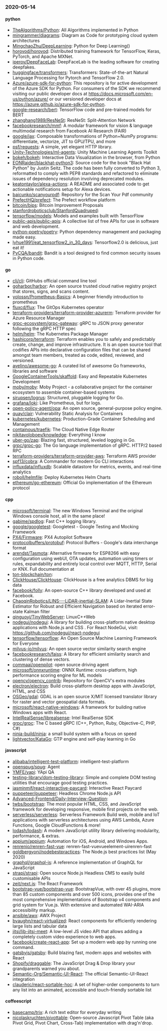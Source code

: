 ### 2020-05-14

#### python
* [TheAlgorithms/Python](https://github.com/TheAlgorithms/Python): All Algorithms implemented in Python
* [mingrammer/diagrams](https://github.com/mingrammer/diagrams):  Diagram as Code for prototyping cloud system architectures
* [MingchaoZhu/DeepLearning](https://github.com/MingchaoZhu/DeepLearning): Python for Deep Learning() 
* [horovod/horovod](https://github.com/horovod/horovod): Distributed training framework for TensorFlow, Keras, PyTorch, and Apache MXNet.
* [iperov/DeepFaceLab](https://github.com/iperov/DeepFaceLab): DeepFaceLab is the leading software for creating deepfakes.
* [huggingface/transformers](https://github.com/huggingface/transformers):  Transformers: State-of-the-art Natural Language Processing for Pytorch and TensorFlow 2.0.
* [Azure/azure-sdk-for-python](https://github.com/Azure/azure-sdk-for-python): This repository is for active development of the Azure SDK for Python. For consumers of the SDK we recommend visiting our public developer docs at https://docs.microsoft.com/en-us/python/azure/ or our versioned developer docs at https://azure.github.io/azure-sdk-for-python.
* [google-research/bert](https://github.com/google-research/bert): TensorFlow code and pre-trained models for BERT
* [zhanghang1989/ResNeSt](https://github.com/zhanghang1989/ResNeSt): ResNeSt: Split-Attention Network
* [facebookresearch/mmf](https://github.com/facebookresearch/mmf): A modular framework for vision & language multimodal research from Facebook AI Research (FAIR)
* [google/jax](https://github.com/google/jax): Composable transformations of Python+NumPy programs: differentiate, vectorize, JIT to GPU/TPU, and more
* [psf/requests](https://github.com/psf/requests): A simple, yet elegant HTTP library.
* [Unity-Technologies/ml-agents](https://github.com/Unity-Technologies/ml-agents): Unity Machine Learning Agents Toolkit
* [bokeh/bokeh](https://github.com/bokeh/bokeh): Interactive Data Visualization in the browser, from Python
* [EONRaider/blackhat-python3](https://github.com/EONRaider/blackhat-python3): Source code for the book "Black Hat Python" by Justin Seitz. The code has been fully converted to Python 3, reformatted to comply with PEP8 standards and refactored to eliminate issues of dependency resolution involving deprecated modules.
* [keatontaylor/alexa-actions](https://github.com/keatontaylor/alexa-actions): A README and associated code to get actionable notifications setup for Alexa devices.
* [baicunko/scanyourpdf](https://github.com/baicunko/scanyourpdf): Repository for the Scan Your Pdf community
* [PrefectHQ/prefect](https://github.com/PrefectHQ/prefect): The Prefect workflow platform
* [bitcoin/bips](https://github.com/bitcoin/bips): Bitcoin Improvement Proposals
* [stanfordroboticsclub/StanfordQuadruped](https://github.com/stanfordroboticsclub/StanfordQuadruped): 
* [tensorflow/models](https://github.com/tensorflow/models): Models and examples built with TensorFlow
* [public-apis/public-apis](https://github.com/public-apis/public-apis): A collective list of free APIs for use in software and web development.
* [python-poetry/poetry](https://github.com/python-poetry/poetry): Python dependency management and packaging made easy.
* [lyhue1991/eat_tensorflow2_in_30_days](https://github.com/lyhue1991/eat_tensorflow2_in_30_days): Tensorflow2.0  is delicious, just eat it! 
* [PyCQA/bandit](https://github.com/PyCQA/bandit): Bandit is a tool designed to find common security issues in Python code.

#### go
* [cli/cli](https://github.com/cli/cli): GitHubs official command line tool
* [goharbor/harbor](https://github.com/goharbor/harbor): An open source trusted cloud native registry project that stores, signs, and scans content.
* [yolossn/Prometheus-Basics](https://github.com/yolossn/Prometheus-Basics): A beginner friendly introduction to prometheus 
* [fluxcd/flux](https://github.com/fluxcd/flux): The GitOps Kubernetes operator
* [terraform-providers/terraform-provider-azurerm](https://github.com/terraform-providers/terraform-provider-azurerm): Terraform provider for Azure Resource Manager
* [grpc-ecosystem/grpc-gateway](https://github.com/grpc-ecosystem/grpc-gateway): gRPC to JSON proxy generator following the gRPC HTTP spec
* [helm/helm](https://github.com/helm/helm): The Kubernetes Package Manager
* [hashicorp/terraform](https://github.com/hashicorp/terraform): Terraform enables you to safely and predictably create, change, and improve infrastructure. It is an open source tool that codifies APIs into declarative configuration files that can be shared amongst team members, treated as code, edited, reviewed, and versioned.
* [avelino/awesome-go](https://github.com/avelino/awesome-go): A curated list of awesome Go frameworks, libraries and software
* [GoogleContainerTools/skaffold](https://github.com/GoogleContainerTools/skaffold): Easy and Repeatable Kubernetes Development
* [moby/moby](https://github.com/moby/moby): Moby Project - a collaborative project for the container ecosystem to assemble container-based systems
* [sirupsen/logrus](https://github.com/sirupsen/logrus): Structured, pluggable logging for Go.
* [grafana/loki](https://github.com/grafana/loki): Like Prometheus, but for logs.
* [open-policy-agent/opa](https://github.com/open-policy-agent/opa): An open source, general-purpose policy engine.
* [quay/clair](https://github.com/quay/clair): Vulnerability Static Analysis for Containers
* [kubernetes/kubernetes](https://github.com/kubernetes/kubernetes): Production-Grade Container Scheduling and Management
* [containous/traefik](https://github.com/containous/traefik): The Cloud Native Edge Router
* [nikitavoloboev/knowledge](https://github.com/nikitavoloboev/knowledge): Everything I know
* [uber-go/zap](https://github.com/uber-go/zap): Blazing fast, structured, leveled logging in Go.
* [grpc/grpc-go](https://github.com/grpc/grpc-go): The Go language implementation of gRPC. HTTP/2 based RPC
* [terraform-providers/terraform-provider-aws](https://github.com/terraform-providers/terraform-provider-aws): Terraform AWS provider
* [spf13/cobra](https://github.com/spf13/cobra): A Commander for modern Go CLI interactions
* [influxdata/influxdb](https://github.com/influxdata/influxdb): Scalable datastore for metrics, events, and real-time analytics
* [roboll/helmfile](https://github.com/roboll/helmfile): Deploy Kubernetes Helm Charts
* [ethereum/go-ethereum](https://github.com/ethereum/go-ethereum): Official Go implementation of the Ethereum protocol

#### cpp
* [microsoft/terminal](https://github.com/microsoft/terminal): The new Windows Terminal and the original Windows console host, all in the same place!
* [gabime/spdlog](https://github.com/gabime/spdlog): Fast C++ logging library.
* [google/googletest](https://github.com/google/googletest): Googletest - Google Testing and Mocking Framework
* [PX4/Firmware](https://github.com/PX4/Firmware): PX4 Autopilot Software
* [protocolbuffers/protobuf](https://github.com/protocolbuffers/protobuf): Protocol Buffers - Google's data interchange format
* [arendst/Tasmota](https://github.com/arendst/Tasmota): Alternative firmware for ESP8266 with easy configuration using webUI, OTA updates, automation using timers or rules, expandability and entirely local control over MQTT, HTTP, Serial or KNX. Full documentation at
* [ton-blockchain/ton](https://github.com/ton-blockchain/ton): 
* [ClickHouse/ClickHouse](https://github.com/ClickHouse/ClickHouse): ClickHouse is a free analytics DBMS for big data
* [facebook/folly](https://github.com/facebook/folly): An open-source C++ library developed and used at Facebook.
* [ChaoqinRobotics/LINS---LiDAR-inertial-SLAM](https://github.com/ChaoqinRobotics/LINS---LiDAR-inertial-SLAM): A Lidar-Inertial State Estimator for Robust and Efficient Navigation based on iterated error-state Kalman filter
* [qinguoyi/TinyWebServer](https://github.com/qinguoyi/TinyWebServer):  LinuxC++Web
* [nodegui/nodegui](https://github.com/nodegui/nodegui): A library for building cross-platform native desktop applications with Node.js and CSS . For React NodeGui, visit: https://github.com/nodegui/react-nodegui 
* [tensorflow/tensorflow](https://github.com/tensorflow/tensorflow): An Open Source Machine Learning Framework for Everyone
* [milvus-io/milvus](https://github.com/milvus-io/milvus): An open source vector similarity search engine
* [facebookresearch/faiss](https://github.com/facebookresearch/faiss): A library for efficient similarity search and clustering of dense vectors.
* [commaai/openpilot](https://github.com/commaai/openpilot): open source driving agent
* [microsoft/onnxruntime](https://github.com/microsoft/onnxruntime): ONNX Runtime: cross-platform, high performance scoring engine for ML models
* [opencv/opencv_contrib](https://github.com/opencv/opencv_contrib): Repository for OpenCV's extra modules
* [electron/electron](https://github.com/electron/electron): Build cross-platform desktop apps with JavaScript, HTML, and CSS
* [OSGeo/gdal](https://github.com/OSGeo/gdal): GDAL is an open source X/MIT licensed translator library for raster and vector geospatial data formats.
* [microsoft/react-native-windows](https://github.com/microsoft/react-native-windows): A framework for building native Windows apps with React.
* [IntelRealSense/librealsense](https://github.com/IntelRealSense/librealsense): Intel RealSense SDK
* [grpc/grpc](https://github.com/grpc/grpc): The C based gRPC (C++, Python, Ruby, Objective-C, PHP, C#)
* [ninja-build/ninja](https://github.com/ninja-build/ninja): a small build system with a focus on speed
* [lightvector/KataGo](https://github.com/lightvector/KataGo): GTP engine and self-play learning in Go

#### javascript
* [alibaba/intelligent-test-platform](https://github.com/alibaba/intelligent-test-platform): intelligent-test-platform
* [openspug/spug](https://github.com/openspug/spug):  Agent
* [YMFE/yapi](https://github.com/YMFE/yapi): YApi QA
* [testing-library/dom-testing-library](https://github.com/testing-library/dom-testing-library):  Simple and complete DOM testing utilities that encourage good testing practices.
* [jasminmif/react-interactive-paycard](https://github.com/jasminmif/react-interactive-paycard): Interactive React Paycard
* [puppeteer/puppeteer](https://github.com/puppeteer/puppeteer): Headless Chrome Node.js API
* [Advanced-Frontend/Daily-Interview-Question](https://github.com/Advanced-Frontend/Daily-Interview-Question): 
* [twbs/bootstrap](https://github.com/twbs/bootstrap): The most popular HTML, CSS, and JavaScript framework for developing responsive, mobile first projects on the web.
* [serverless/serverless](https://github.com/serverless/serverless):  Serverless Framework  Build web, mobile and IoT applications with serverless architectures using AWS Lambda, Azure Functions, Google CloudFunctions & more! 
* [lodash/lodash](https://github.com/lodash/lodash): A modern JavaScript utility library delivering modularity, performance, & extras.
* [appium/appium](https://github.com/appium/appium):  Automation for iOS, Android, and Windows Apps.
* [renrenio/renren-fast-vue](https://github.com/renrenio/renren-fast-vue): renren-fast-vuevueelement-uirenren-fast
* [goldbergyoni/nodebestpractices](https://github.com/goldbergyoni/nodebestpractices):  The Node.js best practices list (May 2020)
* [graphql/graphql-js](https://github.com/graphql/graphql-js): A reference implementation of GraphQL for JavaScript
* [strapi/strapi](https://github.com/strapi/strapi):  Open source Node.js Headless CMS to easily build customisable APIs
* [zeit/next.js](https://github.com/zeit/next.js): The React Framework
* [bootstrap-vue/bootstrap-vue](https://github.com/bootstrap-vue/bootstrap-vue): BootstrapVue, with over 45 plugins, more than 85 custom components and over 500 icons, provides one of the most comprehensive implementations of Bootstrap v4 components and grid system for Vue.js. With extensive and automated WAI-ARIA accessibility markup.
* [ansible/awx](https://github.com/ansible/awx): AWX Project
* [bvaughn/react-virtualized](https://github.com/bvaughn/react-virtualized): React components for efficiently rendering large lists and tabular data
* [jitsi/lib-jitsi-meet](https://github.com/jitsi/lib-jitsi-meet): A low-level JS video API that allows adding a completely custom video experience to web apps.
* [facebook/create-react-app](https://github.com/facebook/create-react-app): Set up a modern web app by running one command.
* [gatsbyjs/gatsby](https://github.com/gatsbyjs/gatsby): Build blazing fast, modern apps and websites with React
* [Shopify/draggable](https://github.com/Shopify/draggable): The JavaScript Drag & Drop library your grandparents warned you about.
* [Semantic-Org/Semantic-UI-React](https://github.com/Semantic-Org/Semantic-UI-React): The official Semantic-UI-React integration
* [clauderic/react-sortable-hoc](https://github.com/clauderic/react-sortable-hoc): A set of higher-order components to turn any list into an animated, accessible and touch-friendly sortable list

#### coffeescript
* [basecamp/trix](https://github.com/basecamp/trix): A rich text editor for everyday writing
* [nicolaskruchten/pivottable](https://github.com/nicolaskruchten/pivottable): Open-source Javascript Pivot Table (aka Pivot Grid, Pivot Chart, Cross-Tab) implementation with drag'n'drop.
